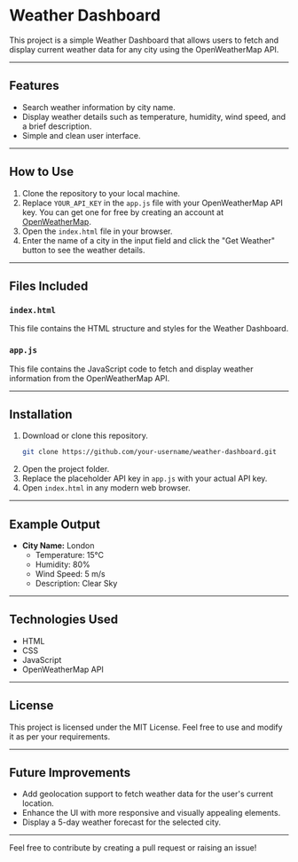 # Weather Dashboard

This project is a simple Weather Dashboard that allows users to fetch and display current weather data for any city using the OpenWeatherMap API.

---

## Features
- Search weather information by city name.
- Display weather details such as temperature, humidity, wind speed, and a brief description.
- Simple and clean user interface.

---

## How to Use

1. Clone the repository to your local machine.
2. Replace `YOUR_API_KEY` in the `app.js` file with your OpenWeatherMap API key. You can get one for free by creating an account at [OpenWeatherMap](https://openweathermap.org/).
3. Open the `index.html` file in your browser.
4. Enter the name of a city in the input field and click the "Get Weather" button to see the weather details.

---

## Files Included

### `index.html`
This file contains the HTML structure and styles for the Weather Dashboard.

### `app.js`
This file contains the JavaScript code to fetch and display weather information from the OpenWeatherMap API.

---

## Installation

1. Download or clone this repository.
   ```bash
   git clone https://github.com/your-username/weather-dashboard.git
   ```
2. Open the project folder.
3. Replace the placeholder API key in `app.js` with your actual API key.
4. Open `index.html` in any modern web browser.

---

## Example Output

- **City Name:** London  
  - Temperature: 15°C
  - Humidity: 80%
  - Wind Speed: 5 m/s
  - Description: Clear Sky

---

## Technologies Used
- HTML
- CSS
- JavaScript
- OpenWeatherMap API

---

## License
This project is licensed under the MIT License. Feel free to use and modify it as per your requirements.

---

## Future Improvements
- Add geolocation support to fetch weather data for the user's current location.
- Enhance the UI with more responsive and visually appealing elements.
- Display a 5-day weather forecast for the selected city.

---

Feel free to contribute by creating a pull request or raising an issue!
